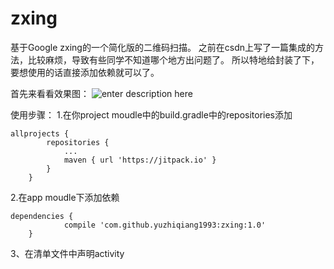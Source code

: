 # zxing


基于Google zxing的一个简化版的二维码扫描。
之前在csdn上写了一篇集成的方法，比较麻烦，导致有些同学不知道哪个地方出问题了。
所以特地给封装了下，要想使用的话直接添加依赖就可以了。

首先来看看效果图：
![enter description here][1]
  
  
 
 
 使用步骤：
 1.在你project moudle中的build.gradle中的repositories添加

``` stylus
allprojects {
		repositories {
			...
			maven { url 'https://jitpack.io' }
		}
	}
```


2.在app moudle下添加依赖

``` stylus
dependencies {
	        compile 'com.github.yuzhiqiang1993:zxing:1.0'
	}
```

3、在清单文件中声明activity


  [1]: ./images/20161021114316025.gif "20161021114316025"